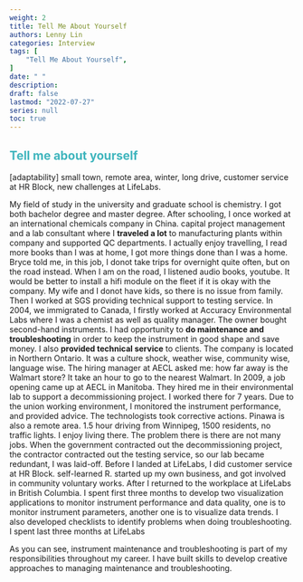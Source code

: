 ```yaml
---
weight: 2
title: Tell Me About Yourself
authors: Lenny Lin
categories: Interview
tags: [
    "Tell Me About Yourself",
]
date: " "
description: 
draft: false
lastmod: "2022-07-27"
series: null
toc: true
---
```




## **<font color =#3fb5bd>Tell me about yourself</font>**  
[adaptability] small town, remote area, winter, long drive, customer service at HR Block, new challenges at LifeLabs.  

My field of study in the university and graduate school is chemistry.  I got both bachelor degree and master degree.  After schooling, I once worked at an international chemicals company in China. capital project management and a lab consultant where I **traveled a lot** to manufacturing plants within company and supported QC departments.  I actually enjoy travelling, I read more books than I was at home, I got more things done than I was a home.  Bryce told me, in this job, I donot take trips for overnight quite often, but on the road instead.  When I am on the road, I listened audio books, youtube.  It would be better to install a hifi module on the fleet if it is okay with the company. My wife and I donot have kids, so there is no issue from family.  Then I worked at SGS providing technical support to testing service. In 2004, we immigrated to Canada, I firstly worked at Accuracy Environmental Labs where I was a chemist as well as quality manager.  The owner bought second-hand instruments.  I had opportunity to **do maintenance and troubleshooting** in order to keep the instrument in good shape and save money.  I also **provided technical service** to clients.  The company is located in Northern Ontario. It was a culture shock, weather wise, community wise, language wise.  The hiring manager at AECL asked me: how far away is the Walmart store? It take an hour to go to the nearest Walmart.  In 2009, a job opening came up at AECL in Manitoba.  They hired me in their environmental lab to support a decommissioning project.  I worked there for 7 years.  Due to the union working environment, I monitored the instrument performance, and provided advice.  The technologists took corrective actions.  Pinawa is also a remote area.  1.5 hour driving from Winnipeg, 1500 residents, no traffic lights. I enjoy living there.  The problem there is there are not many jobs.  When the government contracted out the decommissioning project, the contractor contracted out the testing service, so our lab became redundant, I was laid-off. Before I landed at LifeLabs, I did customer service at HR Block. self-learned R. started up my own business, and got involved in community voluntary works.  After I returned to the workplace at LifeLabs in British Columbia.  I spent first three months to develop two visualization applications to monitor instrument performance and data quality, one is to monitor instrument parameters, another one is to visualize data trends.  I also developed checklists to identify problems when doing troubleshooting.  I spent last three months at LifeLabs    

As you can see, instrument maintenance and troubleshooting is part of my responsibilities throughout my career.  I have built skills to develop creative approaches to managing maintenance and troubleshooting. 